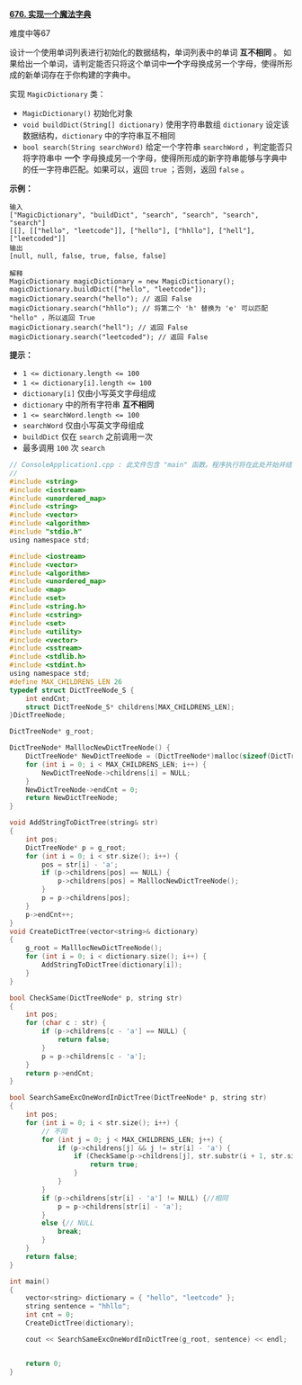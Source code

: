 **[676. 实现一个魔法字典](https://leetcode-cn.com/problems/implement-magic-dictionary/)**

难度中等67

设计一个使用单词列表进行初始化的数据结构，单词列表中的单词 **互不相同** 。 如果给出一个单词，请判定能否只将这个单词中**一个**字母换成另一个字母，使得所形成的新单词存在于你构建的字典中。

实现 `MagicDictionary` 类：

- `MagicDictionary()` 初始化对象
- `void buildDict(String[] dictionary)` 使用字符串数组 `dictionary` 设定该数据结构，`dictionary` 中的字符串互不相同
- `bool search(String searchWord)` 给定一个字符串 `searchWord` ，判定能否只将字符串中 **一个** 字母换成另一个字母，使得所形成的新字符串能够与字典中的任一字符串匹配。如果可以，返回 `true` ；否则，返回 `false` 。

 

**示例：**

```
输入
["MagicDictionary", "buildDict", "search", "search", "search", "search"]
[[], [["hello", "leetcode"]], ["hello"], ["hhllo"], ["hell"], ["leetcoded"]]
输出
[null, null, false, true, false, false]

解释
MagicDictionary magicDictionary = new MagicDictionary();
magicDictionary.buildDict(["hello", "leetcode"]);
magicDictionary.search("hello"); // 返回 False
magicDictionary.search("hhllo"); // 将第二个 'h' 替换为 'e' 可以匹配 "hello" ，所以返回 True
magicDictionary.search("hell"); // 返回 False
magicDictionary.search("leetcoded"); // 返回 False
```

 

**提示：**

- `1 <= dictionary.length <= 100`
- `1 <= dictionary[i].length <= 100`
- `dictionary[i]` 仅由小写英文字母组成
- `dictionary` 中的所有字符串 **互不相同**
- `1 <= searchWord.length <= 100`
- `searchWord` 仅由小写英文字母组成
- `buildDict` 仅在 `search` 之前调用一次
- 最多调用 `100` 次 `search`


```c
// ConsoleApplication1.cpp : 此文件包含 "main" 函数。程序执行将在此处开始并结束。
//
#include <string>
#include <iostream>
#include <unordered_map>
#include <string>
#include <vector>
#include <algorithm>
#include "stdio.h"
using namespace std;

#include <iostream>
#include <vector>
#include <algorithm>
#include <unordered_map>
#include <map>
#include <set>
#include <string.h>
#include <cstring>
#include <set>
#include <utility>
#include <vector>
#include <sstream>
#include <stdlib.h>
#include <stdint.h>
using namespace std;
#define MAX_CHILDRENS_LEN 26
typedef struct DictTreeNode_S {
	int endCnt;
	struct DictTreeNode_S* childrens[MAX_CHILDRENS_LEN];
}DictTreeNode;

DictTreeNode* g_root;

DictTreeNode* MalllocNewDictTreeNode() {
	DictTreeNode* NewDictTreeNode = (DictTreeNode*)malloc(sizeof(DictTreeNode));
	for (int i = 0; i < MAX_CHILDRENS_LEN; i++) {
		NewDictTreeNode->childrens[i] = NULL;
	}
	NewDictTreeNode->endCnt = 0;
	return NewDictTreeNode;
}

void AddStringToDictTree(string& str)
{
	int pos;
	DictTreeNode* p = g_root;
	for (int i = 0; i < str.size(); i++) {
		pos = str[i] - 'a';
		if (p->childrens[pos] == NULL) {
			p->childrens[pos] = MalllocNewDictTreeNode();
		}
		p = p->childrens[pos];
	}
	p->endCnt++;
}
void CreateDictTree(vector<string>& dictionary)
{
	g_root = MalllocNewDictTreeNode();
	for (int i = 0; i < dictionary.size(); i++) {
		AddStringToDictTree(dictionary[i]);
	}
}

bool CheckSame(DictTreeNode* p, string str)
{
	int pos;
	for (char c : str) {
		if (p->childrens[c - 'a'] == NULL) {
			return false;
		}
		p = p->childrens[c - 'a'];
	}
	return p->endCnt;
}

bool SearchSameExcOneWordInDictTree(DictTreeNode* p, string str)
{
	int pos;
	for (int i = 0; i < str.size(); i++) {
        // 不同
		for (int j = 0; j < MAX_CHILDRENS_LEN; j++) {
			if (p->childrens[j] && j != str[i] - 'a') {
				if (CheckSame(p->childrens[j], str.substr(i + 1, str.size()))) {
					return true;
				}
			}
		}
		if (p->childrens[str[i] - 'a'] != NULL) {//相同
			p = p->childrens[str[i] - 'a'];
		}
		else {// NULL
			break;
		}
	}
	return false;
}

int main()
{
	vector<string> dictionary = { "hello", "leetcode" };
	string sentence = "hhllo";
	int cnt = 0;
	CreateDictTree(dictionary);

	cout << SearchSameExcOneWordInDictTree(g_root, sentence) << endl;


	return 0;
}
```

